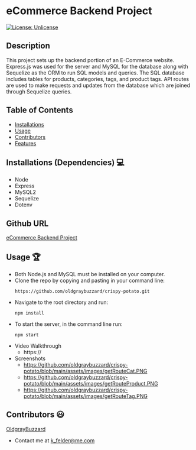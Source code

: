 # eCommerce Backend Project

[![License: Unlicense](https://img.shields.io/badge/license-Unlicense-blue.svg)](http://unlicense.org/)
  
## Description
This project sets up the backend portion of an E-Commerce website. Express.js was used for the server and MySQL for the database along with Sequelize as the ORM to run SQL models and queries. The SQL database includes tables for products, categories, tags, and product tags. API routes are used to make requests and updates from the database which are joined through Sequelize queries.

## Table of Contents
* [Installations](#dependencies)
* [Usage](#usage)
* [Contributors](#contributors)
* [Features](#features)


## Installations (Dependencies) 💻
* Node
* Express
* MySQL2
* Sequelize
* Dotenv


## Github URL
[eCommerce Backend Project](https://github.com/oldgraybuzzard/crispy-potato.git)

## Usage 🏆
* Both Node.js and MySQL must be installed on your computer.
* Clone the repo by copying and pasting in your command line:
  ```
  https://github.com/oldgraybuzzard/crispy-potato.git
  ```
* Navigate to the root directory and run:
  ```
  npm install
  ```
* To start the server, in the command line run:
  ```
  npm start
  ```
* Video Walkthrough
  * https://
* Screenshots
  * https://github.com/oldgraybuzzard/crispy-potato/blob/main/assets/images/getRouteCat.PNG
  * https://github.com/oldgraybuzzard/crispy-potato/blob/main/assets/images/getRouteProduct.PNG
  * https://github.com/oldgraybuzzard/crispy-potato/blob/main/assets/images/getRouteTag.PNG

## Contributors 😃
[OldgrayBuzzard](https://github.com/OldgrayBuzzard)
* Contact me at k_felder@me.com
